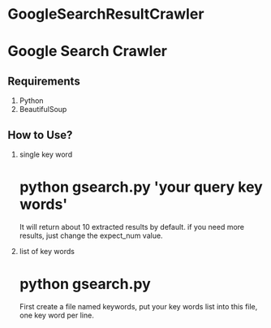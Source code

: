 # GoogleSearchResultCrawler
Google Search Crawler
======================

Requirements
----------------------
1. Python  
2. BeautifulSoup

How to Use?
----------------------
1. single key word
    
    # python gsearch.py 'your query key words'
    
    It will return about 10 extracted results by default. if you need more results, just change the expect_num value.
2. list of key words
     # python gsearch.py
    
    First create a file named keywords, put your key words list into this file, one key word per line.
